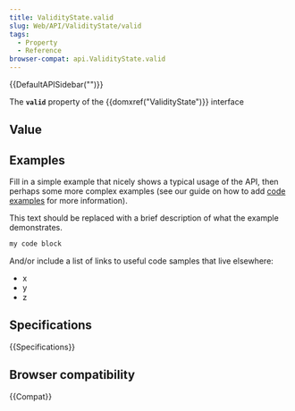 ```yaml
---
title: ValidityState.valid
slug: Web/API/ValidityState/valid
tags:
  - Property
  - Reference
browser-compat: api.ValidityState.valid
---
```

{{DefaultAPISidebar("")}}

The **`valid`** property of the {{domxref("ValidityState")}} interface 

## Value



## Examples

Fill in a simple example that nicely shows a typical usage of the API, then perhaps some more complex examples (see our guide on how to add [code examples](/en-US/docs/MDN/Contribute/Structures/Code_examples) for more information).

This text should be replaced with a brief description of what the example demonstrates.

```js
my code block
```

And/or include a list of links to useful code samples that live elsewhere:

*   x
*   y
*   z

## Specifications

{{Specifications}}

## Browser compatibility

{{Compat}}



